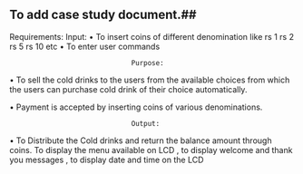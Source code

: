## To add case study document.##

Requirements:     Input: 
•	To insert coins of different denomination like rs 1 rs 2 rs 5 rs 10 etc
•	To enter user commands 
        
                               


                                  Purpose: 


•	To sell the cold drinks to the users from the available choices from which the users can purchase cold drink of their choice automatically.

•	Payment is accepted by inserting coins of various denominations.

                                  Output: 
•	To Distribute the Cold drinks and return the balance amount through coins.
To display the menu available on LCD , to display welcome and thank you messages , to display date and time on the LCD  
